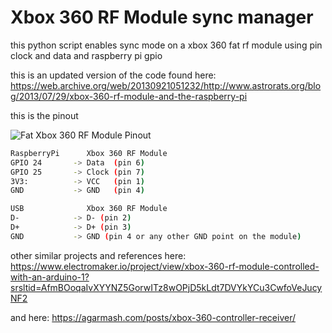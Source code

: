 # Xbox 360 RF Module sync manager
this python script enables sync mode on a xbox 360 fat rf module using pin clock and data and raspberry pi gpio

this is an updated version of the code found here:
https://web.archive.org/web/20130921051232/http://www.astrorats.org/blog/2013/07/29/xbox-360-rf-module-and-the-raspberry-pi

this is the pinout

![Fat Xbox 360 RF Module Pinout](https://encrypted-tbn0.gstatic.com/images?q=tbn:ANd9GcSkETPUjZ_rwXZraT7AbDlZyhII_qOqRYhAvA&s)

```bash
RaspberryPi      Xbox 360 RF Module
GPIO 24       -> Data  (pin 6)
GPIO 25       -> Clock (pin 7)
3V3:          -> VCC   (pin 1)
GND           -> GND   (pin 4)

USB              Xbox 360 RF Module
D-            -> D- (pin 2)
D+            -> D+ (pin 3)
GND           -> GND (pin 4 or any other GND point on the module)
```
other similar projects and references
here:
https://www.electromaker.io/project/view/xbox-360-rf-module-controlled-with-an-arduino-1?srsltid=AfmBOoqaIvXYYNZ5GorwITz8wOPjD5kLdt7DVYkYCu3CwfoVeJucyNF2

and here:
https://agarmash.com/posts/xbox-360-controller-receiver/

